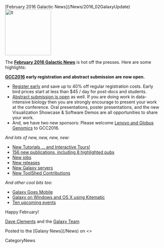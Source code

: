 <div class='newsItemHeader'>[February 2016 Galactic News](/News/2016_02GalaxyUpdate)</div>

<div class='right'>
<a href='/GalaxyUpdates/2016_01.md'><img src='/Images/GalaxyLogos/GalaxyNews.png' alt='It's a new year in the Galaxy!' width=150 /></a><br />
</div>

The **[February 2016 Galactic News](/GalaxyUpdates/2016_02)** is hot off the presses.  Here are some highlights:

**[GCC2016](/GalaxyUpdates/2016_02.md#gcc2016) early registration and abstract submission are now open.**  
* [Register early](/GalaxyUpdates/2016_02.md#gcc2016-early-registration-is-open) and save up to 40% off regular registration costs. Early bird prices start at less than $45 / day for post-docs and students.
* [Abstract submission is open](/GalaxyUpdates/2016_02.md#gcc2016-abstract-submission-is-open) as well. If you are doing work in data-intensive biology then you are strongly encourage to present your work at the conference.  Oral presentations, poster presentations, and the new Visualization Showcase & Software Demos are all opportunities to share your work.
* And, we have two new sponsors: Please welcome [Lenovo and Globus Genomics](/GalaxyUpdates/2016_02.md#sponsors) to GCC2016.   

*And lots of new, new, new, new:*

* [New Tutorials ... and Interactive Tours!](/GalaxyUpdates/2016_02.md#new-tutorials--and-tours) 
* [156 new publications, including 8 highlighted pubs](/GalaxyUpdates/2016_02.md#new-papers)
* [New jobs](/GalaxyUpdates/2016_02.md#whos-hiring)
* [New releases](/GalaxyUpdates/2016_02.md#releases)
* [New Galaxy servers](/GalaxyUpdates/2016_02.md#new-public-galaxy-servers)
* [New ToolShed Contributions](/GalaxyUpdates/2016_02.md#toolshed-contributions)

*And other cool bits too:*

* [Galaxy Goes Mobile](/GalaxyUpdates/2016_02.md#galaxy-goes-mobile)
* [Galaxy on Windows and OS X using Kitematic](/GalaxyUpdates/2016_02.md#galaxy-on-windows-and-os-x-using-kitematic)
* [Ten upcoming events](/GalaxyUpdates/2016_02.md#upcoming-events)

Happy February!

[Dave Clements](/DaveClements) and the [Galaxy Team](/GalaxyTeam)

<div class='newsItemFooter'>Posted to the [Galaxy News](/News) on <<Date(2016-02-02T01:11:46Z)>> </div>

CategoryNews
